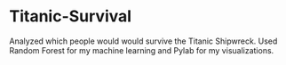 # Titanic-Survival
Analyzed which people would would survive the Titanic Shipwreck. Used Random Forest for my machine learning and Pylab for my visualizations. 
